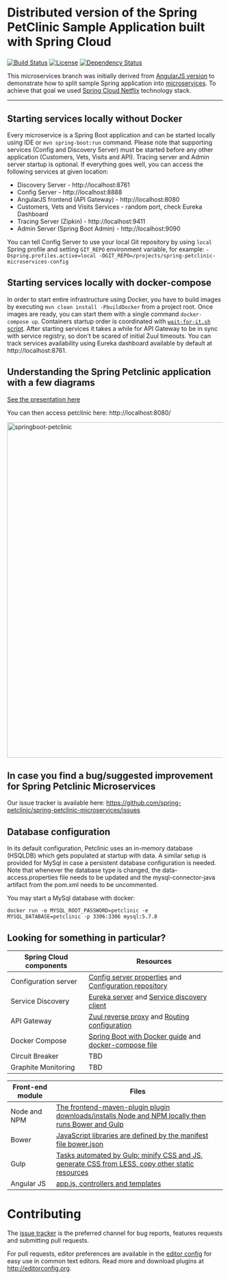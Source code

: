 # Distributed version of the Spring PetClinic Sample Application built with Spring Cloud 
###
###

[![Build Status](https://travis-ci.org/concrete-angelo-grossi/spring-petclinic-microservices.svg?branch=master)](https://travis-ci.org/concrete-angelo-grossi/spring-petclinic-microservices) [![License](https://img.shields.io/badge/License-Apache%202.0-blue.svg)](https://opensource.org/licenses/Apache-2.0) [![Dependency Status](https://www.versioneye.com/user/projects/58b2c56f9ceb450031272d6a/badge.svg?style=flat-square)](https://www.versioneye.com/user/projects/58b2c56f9ceb450031272d6a)

This microservices branch was initially derived from [AngularJS version](https://github.com/spring-petclinic/spring-petclinic-angular1) to demonstrate how to split sample Spring application into [microservices](http://www.martinfowler.com/articles/microservices.html). To achieve that goal we used [Spring Cloud Netflix](https://github.com/spring-cloud/spring-cloud-netflix) technology stack.

----
###

## Starting services locally without Docker
Every microservice is a Spring Boot application and can be started locally using IDE or `mvn spring-boot:run` command. Please note that supporting services (Config and Discovery Server) must be started before any other application (Customers, Vets, Visits and API).
Tracing server and Admin server startup is optional.
If everything goes well, you can access the following services at given location:
* Discovery Server - http://localhost:8761
* Config Server - http://localhost:8888
* AngularJS frontend (API Gateway) - http://localhost:8080
* Customers, Vets and Visits Services - random port, check Eureka Dashboard 
* Tracing Server (Zipkin) - http://localhost:9411
* Admin Server (Spring Boot Admin) - http://localhost:9090

You can tell Config Server to use your local Git repository by using `local` Spring profile and setting
`GIT_REPO` environment variable, for example:
`-Dspring.profiles.active=local -DGIT_REPO=/projects/spring-petclinic-microservices-config`

## Starting services locally with docker-compose
In order to start entire infrastructure using Docker, you have to build images by executing `mvn clean install -PbuildDocker` 
from a project root. Once images are ready, you can start them with a single command
`docker-compose up`. Containers startup order is coordinated with [`wait-for-it.sh` script](https://github.com/vishnubob/wait-for-it). 
After starting services it takes a while for API Gateway to be in sync with service registry,
so don't be scared of initial Zuul timeouts. You can track services availability using Eureka dashboard
available by default at http://localhost:8761.

## Understanding the Spring Petclinic application with a few diagrams
<a href="https://speakerdeck.com/michaelisvy/spring-petclinic-sample-application">See the presentation here</a>

You can then access petclinic here: http://localhost:8080/

<img width="782" alt="springboot-petclinic" src="https://cloud.githubusercontent.com/assets/838318/19653851/61c1986a-9a16-11e6-8b94-03fd7f775bb3.png">

## In case you find a bug/suggested improvement for Spring Petclinic Microservices

Our issue tracker is available here: https://github.com/spring-petclinic/spring-petclinic-microservices/issues

## Database configuration

In its default configuration, Petclinic uses an in-memory database (HSQLDB) which
gets populated at startup with data. A similar setup is provided for MySql in case a persistent database configuration is needed.
Note that whenever the database type is changed, the data-access.properties file needs to be updated and the mysql-connector-java artifact from the pom.xml needs to be uncommented.

You may start a MySql database with docker:

```
docker run -e MYSQL_ROOT_PASSWORD=petclinic -e MYSQL_DATABASE=petclinic -p 3306:3306 mysql:5.7.8
```

## Looking for something in particular?

| Spring Cloud components | Resources  |
|-------------------------|------------|
| Configuration server    | [Config server properties](spring-petclinic-config-server/src/main/resources/application.yml) and [Configuration repository](https://github.com/concrete-angelo-grossi/spring-petclinic-microservices-config) |
| Service Discovery       | [Eureka server](spring-petclinic-discovery-server) and [Service discovery client](spring-petclinic-vets-service/src/main/java/org/springframework/samples/petclinic/vets/VetsServiceApplication.java) |
| API Gateway             | [Zuul reverse proxy](spring-petclinic-api-gateway/src/main/java/org/springframework/samples/petclinic/api/ApiGatewayApplication.java) and [Routing configuration](https://github.com/concrete-angelo-grossi/spring-petclinic-microservices-config/blob/master/api-gateway.yml) |
| Docker Compose          | [Spring Boot with Docker guide](https://spring.io/guides/gs/spring-boot-docker/) and [docker-compose file](docker-compose.yml) |
| Circuit Breaker         | TBD |
| Graphite Monitoring     | TBD |

 Front-end module  | Files |
|-------------------|-------|
| Node and NPM      | [The frontend-maven-plugin plugin downloads/installs Node and NPM locally then runs Bower and Gulp](spring-petclinic-ui/pom.xml)  |
| Bower             | [JavaScript libraries are defined by the manifest file bower.json](spring-petclinic-ui/bower.json)  |
| Gulp              | [Tasks automated by Gulp: minify CSS and JS, generate CSS from LESS, copy other static resources](spring-petclinic-ui/gulpfile.js)  |
| Angular JS        | [app.js, controllers and templates](spring-petclinic-ui/src/scripts/)  |



# Contributing

The [issue tracker](https://github.com/spring-petclinic/spring-petclinic-microservices/issues) is the preferred channel for bug reports, features requests and submitting pull requests.

For pull requests, editor preferences are available in the [editor config](.editorconfig) for easy use in common text editors. Read more and download plugins at <http://editorconfig.org>.
